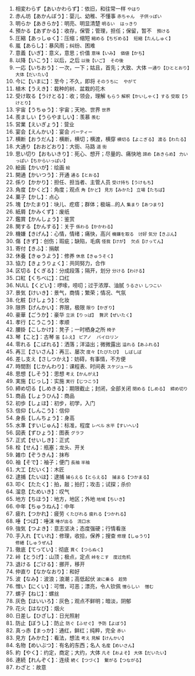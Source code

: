 1. 相変わらず【あいかわらず】：依旧，和往常一样 `やはり`
2. 赤ん坊【あかんぼう】：婴儿、幼稚、不懂事 `赤ちゃん`　`子供っぽい`
3. 明らか【あきらか】：明亮、明显清楚 `明るい`　`はっきり`
4. 預かる【あずかる】：收存，保管；管理，担任；保留，暂不　`預ける`
5. 圧縮【あっしゅく】：压缩；缩短 `縮める【ちぢめる】`　`短縮【たんしゅく】`
6. 嵐【あらし】：暴风雨；纠纷、困难
7. 意義【いぎ】：意义，意思；价值 `意味【いみ】`　`価値【かち】`
8. 以降【いこう】：以后，之后 `以後【いご】`　`その後`
9. 一応【いちおう】：一次，一下；姑且，首先；大致、大体 `一通り【ひととおり】`　`大体【だいたい】`
10. 今に【いまに】：至今；不久，即将 `そのうちに`　`やがて`
11. 植木【うえき】：栽种的树、盆栽的花木
12. 受け取る【うけとる】：收；领会，理解 `もらう` `解釈【かいしゃく】する` `受取【うけとり】`
13. 宇宙【うちゅう】：宇宙；天地、世界 `世界`
14. 羨ましい【うらやましい】：羡慕  `羨む`
15. 営業【えいぎょう】：营业
16. 宴会【えんかい】：宴会 `パーティー`
17. 横断【おうだん】：横断，横切；横渡，横穿 `横切る【よこぎる】` `渡る【わたる】`
18. 大通り【おおどおり】：大街、马路 `道` `街`
19. 思い切り【おもいきり】：死心、想开；尽量的、痛快地 `諦め【あきらめ】` `力いっぱい【ちからいっぱい】`
20. 絵画【かいが】：绘画 `絵`
21. 開通【かいつう】：开通 `通る【とおる】`
22. 係り【かかり】：担任、担当者、主管人员 `受け持ち【うけもち】`
23. 角度【かくど】：角度；观点 `角【かど】` `見方【みかた】` `立場【たちば】`
24. 菓子【かし】：点心
25. 塊【かたまり】：块儿、疙瘩；群体；极端...的人 `集まり【あつまり】`
26. 紙屑【かみくず】：废纸
27. 鑑賞【かんしょう】：鉴赏　
28. 関する【かんする】：关于 `係わる【かかわる】`
29. 機嫌【きげん】：心情，情绪；痛快，高兴 `機嫌を取る　讨好` `気分【きぶん】`
30. 傷【きず】：创伤；瑕疵；缺陷，毛病 `怪我【けが】`　`欠点【けってん】`
31. 寄付【きふ】：捐献
32. 休養【きゅうよう】：修养 `休息【きゅうそく】`
33. 協力【きょうりょく】：共同努力，合作
34. 区切る【くぎる】：分成段落；隔开，划分 `分ける【わける】`
35. 口紅【くちべに】：口红
36. NULL【くどい】：啰嗦，唠叨；过于浓厚、油腻 `うるさい` `しつこい`
37. 景気【けいき】：景气，商情；繁荣；情况、气氛
38. 化粧【けしょう】：化妆
39. 限界【げんかい】：界限，极限 `限り【かぎり】`
40. 豪華【ごうか】：豪华 `立派【りっぱ】`　`贅沢【ぜいたく】`
41. 孝行【こうこう】：孝顺
42. 腰掛【こしかけ】：凳子；一时栖身之所 `椅子`
43. 琴【こと】：古琴 `笛【ふえ】` `ピアノ`　`バイロリン`
44. 零れる【こばれる】：洒落；洋溢出；微微露出 `溢れる【あふれる】`
45. 再三【さいさん】：再三、屡次 `度々【たびたび】`　`しばしば`
46. 差し支え【さしつかえ】：妨碍，有事情，不方便
47. 時間割【じかんわり】：课程表、时间表 `スケジュール`
48. 思想【しそう】：思想 `考え【かんがえ】`
49. 実施【じっし】：实施 `実行【じつこう】`
50. 締め切る【しめきる】：期限截止；封闭，全部关闭 `閉める【しめる】`　`締め切り`
51. 商品【しょうひん】：商品
52. 初歩【しょほ】：初步，初学，入门
53. 信仰【しんこう】：信仰
54. 身長【しんちょう】：身高
55. 水準【すいじゅん】：标准，程度 `レベル` `水平【すいへい】`
56. 図表【ずひょう】：图表 `グラフ`
57. 正式【せいしき】：正式
58. 栓【せん】：瓶塞；龙头、开关
59. 雑巾【ぞうきん】：抹布
60. 袖【そで】：袖子；便门 `長袖` `半袖`
61. 大工【だいく】：木匠
62. 逮捕【たいほ】：逮捕 `捕らえる【とらえる】`　`捕まる【つかまる】`
63. 叩く【たたく】：拍，敲；拍打；攻击；试探；杀价
64. 溜息【ためいき】：叹气
65. 地方【ちほう】：地方，地区；外地 `地域【ちいき】`
66. 中年【ちゅうねん】：中年
67. 疲れ【つかれ】：疲劳 `くたびれる` `疲れる【つかれる】`
68. 唾【つば】：唾沫 `唾が出る　流口水`
69. 強気【つよき】：意志坚决；态度强硬；行情看涨
70. 手入れ【ていれ】：修理，收拾，保养；搜查 `修理【しゅうり】` `修繕【しゅうぜん】`
71. 徹底【てってい】：彻底 `貫く【つらぬく】`
72. 峠【とうげ】：山顶；极点，定点 `峠をこす　度过危机`
73. 退ける【ごける】：挪开，移开
74. 仲直り【なかなおり】：和好
75. 波【なみ】：波浪；浪潮；高低起伏 `波に乗る　趁势`
76. 憎い【にくい】：可憎，可恶；漂亮，令人钦佩 `憎らしい`　`憎む`
77. 螺子【ねじ】：螺丝 
78. 灰色【はいいろ】：灰色；观点不鲜明；暗淡，阴郁
79. 花火【はなび】：烟火
80. 日差し【ひざし】：日光照射
81. 防止【ぼうし】：防止  `防ぐ【ふせぐ】` `予防【よぼう】`
82. 真っ赤【まっか】：通红，鲜红；纯粹，完全 `赤い`
83. 見方【みかた】：看法，想法 `考え` `見解【けんかい】`
84. 名物【めいぶつ】：有名的东西；名人 `名産【めいさん】`
85. 約【やく】：约定，商定；大约，大体  `凡そ【およそ】` `大体【だいたい】`
86. 連続【れんぞく】：连续 `続く【つづく】`　`繋がる【つながる】`
87. わざと：故意
